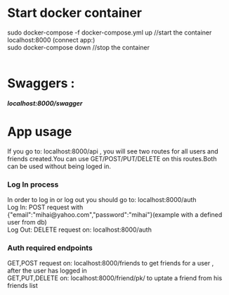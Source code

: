 <div>
<h1>Start docker container</h1>
<div>sudo docker-compose -f docker-compose.yml up //start the container<div>
<div>localhost:8000 (connect app:)<div>
<div>sudo docker-compose down //stop the container<div>
<div>

<br>

<div>

<h1>
Swaggers : <h5>localhost:8000/swagger</h5>
</h1>

<div>
<h1>App usage</h1>
<div>

<div>If you go to: localhost:8000/api , you will see two routes for all users and friends created.You can use GET/POST/PUT/DELETE on this routes.Both can be used without being loged in.
</div>

<div>
<h3>Log In process</h3>
</div>

<div>
In order to log in or log out you should go to: localhost:8000/auth
</div>

<div>
Log In: POST request with {"email":"mihai@yahoo.com","password":"mihai"}(example with a defined user from db)
</div>

<div>
Log Out: DELETE request on: localhost:8000/auth
</div>

<div>
<h3>Auth required endpoints</h3>
</div>

<div>
 GET,POST request on: localhost:8000/friends to get friends for a user , after the user has logged in
</div>

<div>
GET,PUT,DELETE on: localhost:8000/friend/pk/ to uptate a friend from his friends list
</div>
</div>
